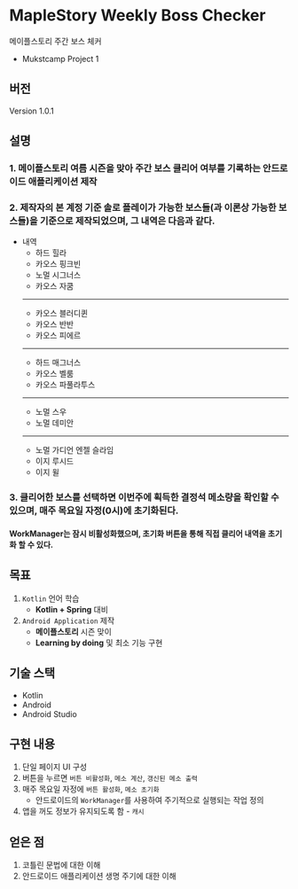 # MapleStory Weekly Boss Checker

메이플스토리 주간 보스 체커
- Mukstcamp Project 1

## 버전

Version 1.0.1

## 설명

### 1. 메이플스토리 여름 시즌을 맞아 주간 보스 클리어 여부를 기록하는 안드로이드 애플리케이션 제작

### 2. 제작자의 본 계정 기준 솔로 플레이가 가능한 보스들(과 이론상 가능한 보스들)을 기준으로 제작되었으며, 그 내역은 다음과 같다.

- 내역
    - 하드 힐라
    - 카오스 핑크빈
    - 노멀 시그너스
    - 카오스 자쿰
    ---
    - 카오스 블러디퀸
    - 카오스 반반
    - 카오스 피에르
    ---
    - 하드 매그너스
    - 카오스 벨룸
    - 카오스 파풀라투스
    ---
    - 노멀 스우
    - 노멀 데미안
    ---
    - 노멀 가디언 엔젤 슬라임
    - 이지 루시드
    - 이지 윌

### 3. 클리어한 보스를 선택하면 이번주에 획득한 결정석 메소량을 확인할 수 있으며, 매주 목요일 자정(0시)에 초기화된다.

#### WorkManager는 잠시 비활성화했으며, 초기화 버튼을 통해 직접 클리어 내역을 초기화 할 수 있다.

## 목표

1. `Kotlin` 언어 학습
    - **Kotlin + Spring** 대비
2. `Android Application` 제작
    - **메이플스토리** 시즌 맞이
    - **Learning by doing** 및 최소 기능 구현

## 기술 스택

- Kotlin
- Android
- Android Studio

## 구현 내용

1. 단일 페이지 UI 구성
2. 버튼을 누르면 `버튼 비활성화`, `메소 계산`, `갱신된 메소 출력`
3. 매주 목요일 자정에 `버튼 활성화`, `메소 초기화`
    - 안드로이드의 `WorkManager`를 사용하여 주기적으로 실행되는 작업 정의
4. 앱을 꺼도 정보가 유지되도록 함 - `캐시`

## 얻은 점

1. 코틀린 문법에 대한 이해
2. 안드로이드 애플리케이션 생명 주기에 대한 이해
